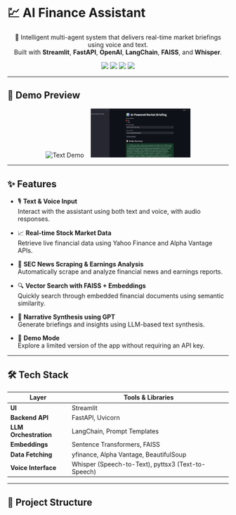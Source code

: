 # 💹 AI Finance Assistant

<p align="center">
  🤖 Intelligent multi-agent system that delivers real-time market briefings using voice and text.<br/>
  Built with <strong>Streamlit</strong>, <strong>FastAPI</strong>, <strong>OpenAI</strong>, <strong>LangChain</strong>, <strong>FAISS</strong>, and <strong>Whisper</strong>.
</p>

<p align="center">
  <img src="https://img.shields.io/badge/streamlit-live-ff4b4b?logo=streamlit" />
  <img src="https://img.shields.io/badge/python-3.10%2B-blue?logo=python" />
  <img src="https://img.shields.io/badge/license-MIT-green" />
  <img src="https://img.shields.io/badge/voice-enabled-purple" />
</p>

---

## 📸 Demo Preview

<p align="center">
  <img src="docs/demo_text.png" alt="Text Demo" width="45%" />
  &nbsp;&nbsp;
  <img src="docs/demo_voice.png" alt="Voice Demo" width="45%" />
</p>

---

## ✨ Features

- 🎙️ **Text & Voice Input**  
  Interact with the assistant using both text and voice, with audio responses.

- 📈 **Real-time Stock Market Data**  
  Retrieve live financial data using Yahoo Finance and Alpha Vantage APIs.

- 📰 **SEC News Scraping & Earnings Analysis**  
  Automatically scrape and analyze financial news and earnings reports.

- 🔍 **Vector Search with FAISS + Embeddings**  
  Quickly search through embedded financial documents using semantic similarity.

- 🧠 **Narrative Synthesis using GPT**  
  Generate briefings and insights using LLM-based text synthesis.

- 🧪 **Demo Mode**  
  Explore a limited version of the app without requiring an API key.

---

## 🛠️ Tech Stack

| Layer                 | Tools & Libraries                                                  |
|----------------------|---------------------------------------------------------------------|
| **UI**               | Streamlit                                                          |
| **Backend API**      | FastAPI, Uvicorn                                                   |
| **LLM Orchestration**| LangChain, Prompt Templates                                        |
| **Embeddings**       | Sentence Transformers, FAISS                                       |
| **Data Fetching**    | yfinance, Alpha Vantage, BeautifulSoup                             |
| **Voice Interface**  | Whisper (Speech-to-Text), pyttsx3 (Text-to-Speech)                 |

---

## 📂 Project Structure




 
